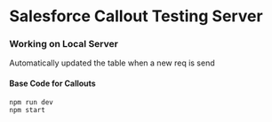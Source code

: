 # Salesforce Callout Testing Server  
  
### Working on Local Server  
Automatically updated the table when a new req is send  
  
#### Base Code for Callouts  
```
npm run dev
npm start
```